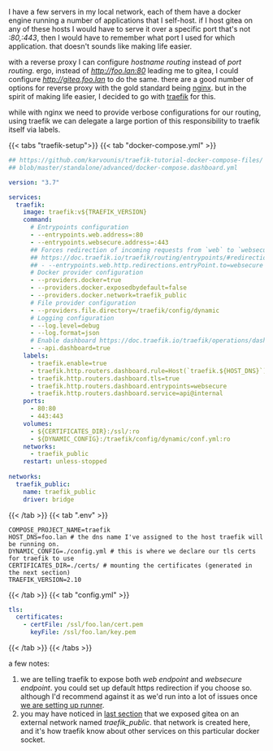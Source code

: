I have a few servers in my local network, each of them have a docker engine running a number of applications that I self-host. if I host gitea on any of these hosts I would have to serve it over a specific port that's not _:80,:443_, then I would have to remember what port I used for which application. that doesn't sounds like making life easier. 

with a reverse proxy I can configure _hostname routing_ instead of _port routing_. ergo, instead of _http://foo.lan:80_ leading me to gitea, I could configure _http://gitea.foo.lan_ to do the same. there are a good number of options for reverse proxy with the gold standard being [nginx](https://github.com/nginx/nginx). but in the spirit of making life easier, I decided to go with [traefik](https://github.com/traefik/traefik) for this. 

while with nginx we need to provide verbose configurations for our routing, using traefik we can delegate a large portion of this responsibility to traefik itself via labels.

{{< tabs "traefik-setup">}}
{{< tab "docker-compose.yml" >}}

```yaml
## https://github.com/karvounis/traefik-tutorial-docker-compose-files/ \
## blob/master/standalone/advanced/docker-compose.dashboard.yml

version: "3.7"

services:
  traefik:
    image: traefik:v${TRAEFIK_VERSION}
    command:
      # Entrypoints configuration
      - --entrypoints.web.address=:80
      - --entrypoints.websecure.address=:443
      ## Forces redirection of incoming requests from `web` to `websecure` entrypoint. 
      ## https://doc.traefik.io/traefik/routing/entrypoints/#redirection
      ## - --entrypoints.web.http.redirections.entryPoint.to=websecure
      # Docker provider configuration
      - --providers.docker=true
      - --providers.docker.exposedbydefault=false
      - --providers.docker.network=traefik_public
      # File provider configuration
      - --providers.file.directory=/traefik/config/dynamic
      # Logging configuration
      - --log.level=debug
      - --log.format=json
      # Enable dashboard https://doc.traefik.io/traefik/operations/dashboard/#secure-mode
      - --api.dashboard=true
    labels:
      - traefik.enable=true
      - traefik.http.routers.dashboard.rule=Host(`traefik.${HOST_DNS}`) && (PathPrefix(`/api`) || PathPrefix(`/dashboard`))
      - traefik.http.routers.dashboard.tls=true
      - traefik.http.routers.dashboard.entrypoints=websecure
      - traefik.http.routers.dashboard.service=api@internal
    ports:
      - 80:80
      - 443:443
    volumes:
      - ${CERTIFICATES_DIR}:/ssl/:ro
      - ${DYNAMIC_CONFIG}:/traefik/config/dynamic/conf.yml:ro
    networks:
      - traefik_public
    restart: unless-stopped
    
networks:
  traefik_public:
    name: traefik_public
    driver: bridge
```
{{< /tab >}}
{{< tab ".env" >}}



```shell
COMPOSE_PROJECT_NAME=traefik
HOST_DNS=foo.lan # the dns name I've assigned to the host traefik will be running on.
DYNAMIC_CONFIG=./config.yml # this is where we declare our tls certs for traefik to use
CERTIFICATES_DIR=./certs/ # mounting the certificates (generated in the next section)
TRAEFIK_VERSION=2.10
```
{{< /tab >}}
{{< tab "config.yml" >}}
```yml
tls:
  certificates:
    - certFile: /ssl/foo.lan/cert.pem
      keyFile: /ssl/foo.lan/key.pem
```
{{< /tab >}}
{{< /tabs >}}

a few notes: 
1. we are telling traefik to expose both  _web endpoint_ and _websecure endpoint_. you could set up default https redirection if you choose so. although I'd recommend against it as we'd run into a lot of issues once [we are setting up runner](#continuous-integration-and-deployment-with-gitea-runner).
2. you may have noticed in [last section](#git-and-package-repository) that we exposed gitea on an external network named _traefik\_public_. that network is created here, and it's how traefik know about other services on this particular docker socket.



